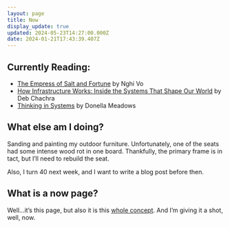 ```yaml
---
layout: page
title: Now
display_update: true
updated: 2024-05-23T14:27:00.000Z
date: 2024-01-21T17:43:39.407Z
---
```

## Currently Reading:

* [The Empress of Salt and Fortune](https://bookshop.org/p/books/the-empress-of-salt-and-fortune-nghi-vo/16390013?ean=9781250750303) by Nghi Vo
* [How Infrastructure Works: Inside the Systems That Shape Our World](https://bookshop.org/p/books/how-infrastructure-works-inside-the-systems-that-shape-our-world-deb-chachra/20146889?ean=9780593086599) by Deb Chachra
* [Thinking in Systems](https://bookshop.org/a/84246/9781603580557) by Donella Meadows

## What else am I doing?

Sanding and painting my outdoor furniture. Unfortunately, one of the seats had some intense wood rot in one board. Thankfully, the primary frame is in tact, but I’ll need to rebuild the seat.

Also, I turn 40 next week, and I want to write a blog post before then.

## What is a now page?

Well…it’s this page, but also it is this [whole concept](https://nownownow.com/about). And I’m giving it a shot, well, now.
